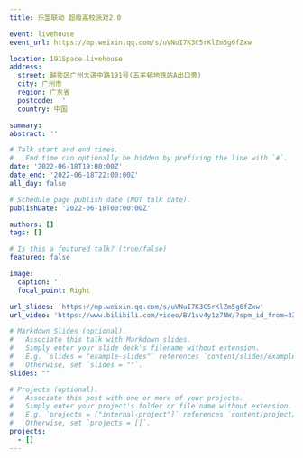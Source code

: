 ```yaml
---
title: 乐盟联动 超级高校派对2.0

event: livehouse
event_url: https://mp.weixin.qq.com/s/uVNuI7K3C5rKlZm5g6fZxw

location: 191Space livehouse
address:
  street: 越秀区广州大道中路191号(五羊邨地铁站A出口旁)
  city: 广州市
  region: 广东省
  postcode: ''
  country: 中国

summary: 
abstract: ''

# Talk start and end times.
#   End time can optionally be hidden by prefixing the line with `#`.
date: '2022-06-18T19:00:00Z'
date_end: '2022-06-18T22:00:00Z'
all_day: false

# Schedule page publish date (NOT talk date).
publishDate: '2022-06-18T00:00:00Z'

authors: []
tags: []

# Is this a featured talk? (true/false)
featured: false

image:
  caption: ''
  focal_point: Right

url_slides: 'https://mp.weixin.qq.com/s/uVNuI7K3C5rKlZm5g6fZxw'
url_video: 'https://www.bilibili.com/video/BV1sv4y1z7NW/?spm_id_from=333.999.0.0'

# Markdown Slides (optional).
#   Associate this talk with Markdown slides.
#   Simply enter your slide deck's filename without extension.
#   E.g. `slides = "example-slides"` references `content/slides/example-slides.md`.
#   Otherwise, set `slides = ""`.
slides: ""

# Projects (optional).
#   Associate this post with one or more of your projects.
#   Simply enter your project's folder or file name without extension.
#   E.g. `projects = ["internal-project"]` references `content/project/deep-learning/index.md`.
#   Otherwise, set `projects = []`.
projects:
  - []
---
```

